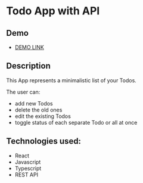 # Todo App with API

## Demo

- [DEMO LINK](https://oleh-yablunovskyi.github.io/todo-app/)

## Description

This App represents a minimalistic list of your Todos.

The user can:
  * add new Todos
  * delete the old ones
  * edit the existing Todos
  * toggle status of each separate Todo or all at once

## Technologies used:

- React
- Javascript
- Typescript
- REST API
